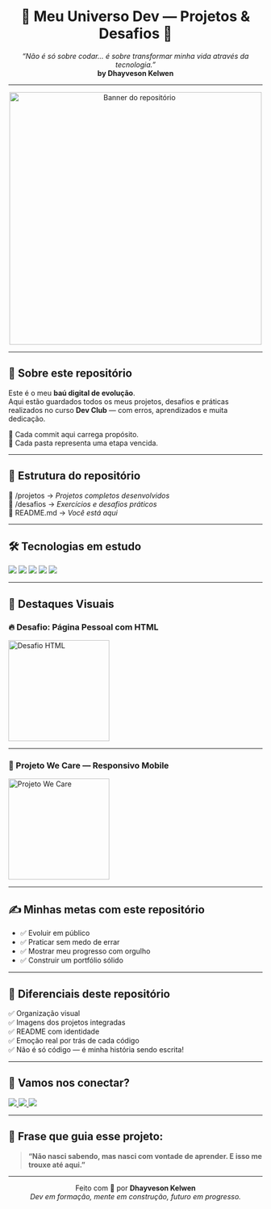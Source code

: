 <h1 align="center">📘 Meu Universo Dev — Projetos & Desafios 🚀</h1>

<p align="center">
  <em>“Não é só sobre codar... é sobre transformar minha vida através da tecnologia.”</em><br/>
  <strong>by Dhayveson Kelwen</strong>
</p>

---

<p align="center">
  <img src="https://photos.app.goo.gl/syqnWU4kfNXyRy1eA" alt="Banner do repositório" width="500"/>
</p>

---

## 🧠 Sobre este repositório

Este é o meu **baú digital de evolução**.  
Aqui estão guardados todos os meus projetos, desafios e práticas realizados no curso **Dev Club** — com erros, aprendizados e muita dedicação.

📍 Cada commit aqui carrega propósito.  
📍 Cada pasta representa uma etapa vencida.

---

## 🧭 Estrutura do repositório

📁 /projetos → _Projetos completos desenvolvidos_ <br>
📁 /desafios → _Exercícios e desafios práticos_ <br>
📄 README.md → _Você está aqui_


---

## 🛠️ Tecnologias em estudo

<p align="left">
  <img src="https://img.shields.io/badge/HTML5-E34F26?style=flat&logo=html5&logoColor=white"/>
  <img src="https://img.shields.io/badge/CSS3-1572B6?style=flat&logo=css3&logoColor=white"/>
  <img src="https://img.shields.io/badge/Em%20Breve-JavaScript-F7DF1E?style=flat&logo=javascript&logoColor=black"/>
  <img src="https://img.shields.io/badge/Git-F05032?style=flat&logo=git&logoColor=white"/>
  <img src="https://img.shields.io/badge/GitHub-181717?style=flat&logo=github&logoColor=white"/>
</p>

---

## 📸 Destaques Visuais

### 🔥 Desafio: Página Pessoal com HTML
<div align="left">
  <img src="https://github.com/user-attachments/assets/2c870a64-66fd-4265-b6ba-f6fb49e7a5bc" alt="Desafio HTML" width="200"/>
</div>

---

### 📱 Projeto We Care — Responsivo Mobile
<div align="left">
  <img src="https://github.com/user-attachments/assets/036bd1a0-6e80-4fd7-abb8-a46e5d4ccacc" alt="Projeto We Care" width="200"/>
</div>

---

## ✍️ Minhas metas com este repositório

- ✅ Evoluir em público
- ✅ Praticar sem medo de errar
- ✅ Mostrar meu progresso com orgulho
- ✅ Construir um portfólio sólido

---

## 🌟 Diferenciais deste repositório

✅ Organização visual  
✅ Imagens dos projetos integradas  
✅ README com identidade  
✅ Emoção real por trás de cada código  
✅ Não é só código — é minha história sendo escrita!

---

## 🤝 Vamos nos conectar?

<p align="left">
  <a href="https://www.instagram.com/dhayvesonkelwen/" target="_blank">
    <img src="https://img.shields.io/badge/Instagram-E4405F?style=for-the-badge&logo=instagram&logoColor=white"/>
  </a>
  <a href="https://www.linkedin.com/in/seu_linkedin/" target="_blank">
    <img src="https://img.shields.io/badge/LinkedIn-0077B5?style=for-the-badge&logo=linkedin&logoColor=white"/>
  </a>
  <a href="https://github.com/dhayvesonkelwengit" target="_blank">
    <img src="https://img.shields.io/badge/Portfólio-000?style=for-the-badge&logo=dev.to&logoColor=white"/>
  </a>
</p>

---

## 💬 Frase que guia esse projeto:

> **“Não nasci sabendo, mas nasci com vontade de aprender. E isso me trouxe até aqui.”**

---

<p align="center">
  Feito com 💙 por <strong>Dhayveson Kelwen</strong><br/>
  <em>Dev em formação, mente em construção, futuro em progresso.</em>
</p>

